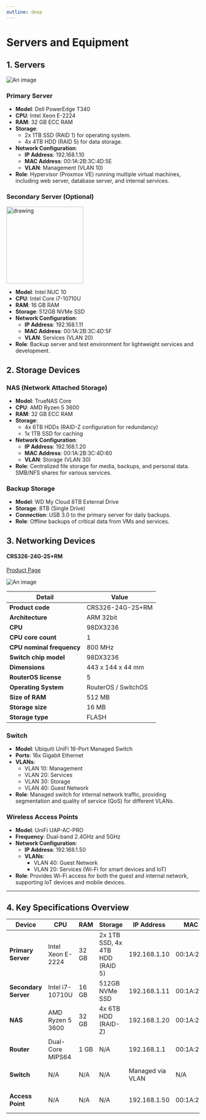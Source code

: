 ```yaml
---
outline: deep
---
```


# Servers and Equipment

## 1. Servers

![An image](./assets/dell-poweredge-r340.png)

### Primary Server
- **Model**: Dell PowerEdge T340
- **CPU**: Intel Xeon E-2224
- **RAM**: 32 GB ECC RAM
- **Storage**:
  - 2x 1TB SSD (RAID 1) for operating system.
  - 4x 4TB HDD (RAID 5) for data storage.
- **Network Configuration**:
  - **IP Address**: 192.168.1.10
  - **MAC Address**: 00:1A:2B:3C:4D:5E
  - **VLAN**: Management (VLAN 10)
- **Role**: Hypervisor (Proxmox VE) running multiple virtual machines, including web server, database server, and internal services.

### Secondary Server (Optional)

<!-- ![An image](./image.png) -->
<img src="./assets/dell-optiplex-3080.png" alt="drawing" width="200"/>


- **Model**: Intel NUC 10
- **CPU**: Intel Core i7-10710U
- **RAM**: 16 GB RAM
- **Storage**: 512GB NVMe SSD
- **Network Configuration**:
  - **IP Address**: 192.168.1.11
  - **MAC Address**: 00:1A:2B:3C:4D:5F
  - **VLAN**: Services (VLAN 20)
- **Role**: Backup server and test environment for lightweight services and development.

## 2. Storage Devices

### NAS (Network Attached Storage)
- **Model**: TrueNAS Core
- **CPU**: AMD Ryzen 5 3600
- **RAM**: 32 GB ECC RAM
- **Storage**:
  - 4x 6TB HDDs (RAID-Z configuration for redundancy)
  - 1x 1TB SSD for caching
- **Network Configuration**:
  - **IP Address**: 192.168.1.20
  - **MAC Address**: 00:1A:2B:3C:4D:60
  - **VLAN**: Storage (VLAN 30)
- **Role**: Centralized file storage for media, backups, and personal data. SMB/NFS shares for various services.

### Backup Storage
- **Model**: WD My Cloud 8TB External Drive
- **Storage**: 8TB (Single Drive)
- **Connection**: USB 3.0 to the primary server for daily backups.
- **Role**: Offline backups of critical data from VMs and services.

## 3. Networking Devices

#### CRS326-24G-2S+RM

[Product Page](https://mikrotik.com/product/CRS326-24G-2SplusRM)

![An image](./assets/mikrotik-csr326-24g-2s-rm.png)

| **Detail**                        | **Value**                       |
|-----------------------------------|----------------------------------|
| **Product code**                  | CRS326-24G-2S+RM                |
| **Architecture**                  | ARM 32bit                       |
| **CPU**                           | 98DX3236                        |
| **CPU core count**                | 1                               |
| **CPU nominal frequency**         | 800 MHz                         |
| **Switch chip model**             | 98DX3236                        |
| **Dimensions**                    | 443 x 144 x 44 mm               |
| **RouterOS license**              | 5                               |
| **Operating System**              | RouterOS / SwitchOS             |
| **Size of RAM**                   | 512 MB                          |
| **Storage size**                  | 16 MB                           |
| **Storage type**                  | FLASH                           |


### Switch
- **Model**: Ubiquiti UniFi 16-Port Managed Switch
- **Ports**: 16x Gigabit Ethernet
- **VLANs**:
  - VLAN 10: Management
  - VLAN 20: Services
  - VLAN 30: Storage
  - VLAN 40: Guest Network
- **Role**: Managed switch for internal network traffic, providing segmentation and quality of service (QoS) for different VLANs.

### Wireless Access Points
- **Model**: UniFi UAP-AC-PRO
- **Frequency**: Dual-band 2.4GHz and 5GHz
- **Network Configuration**:
  - **IP Address**: 192.168.1.50
  - **VLANs**:
    - VLAN 40: Guest Network
    - VLAN 20: Services (Wi-Fi for smart devices and IoT)
- **Role**: Provides Wi-Fi access for both the guest and internal network, supporting IoT devices and mobile devices.

---

## 4. Key Specifications Overview

| **Device**          | **CPU**               | **RAM**       | **Storage**                      | **IP Address**   | **MAC Address**     | **VLAN**         | **Role**                            |
|---------------------|-----------------------|---------------|----------------------------------|------------------|---------------------|------------------|--------------------------------------|
| **Primary Server**   | Intel Xeon E-2224     | 32 GB         | 2x 1TB SSD, 4x 4TB HDD (RAID 5)  | 192.168.1.10     | 00:1A:2B:3C:4D:5E   | VLAN 10 (Mgmt)    | Hypervisor for VMs                  |
| **Secondary Server** | Intel i7-10710U       | 16 GB         | 512GB NVMe SSD                   | 192.168.1.11     | 00:1A:2B:3C:4D:5F   | VLAN 20 (Services)| Backup/test environment             |
| **NAS**             | AMD Ryzen 5 3600      | 32 GB         | 4x 6TB HDD (RAID-Z)              | 192.168.1.20     | 00:1A:2B:3C:4D:60   | VLAN 30 (Storage) | Central file storage (SMB/NFS)      |
| **Router**          | Dual-Core MIPS64      | 1 GB          | N/A                              | 192.168.1.1      | 00:1A:2B:3C:4D:61   | VLAN Trunk        | Central network management          |
| **Switch**          | N/A                   | N/A           | N/A                              | Managed via VLAN | N/A                 | VLANs 10, 20, 30, 40 | Network traffic management          |
| **Access Point**    | N/A                   | N/A           | N/A                              | 192.168.1.50     | 00:1A:2B:3C:4D:62   | VLANs 20, 40      | Wireless access for devices         |
